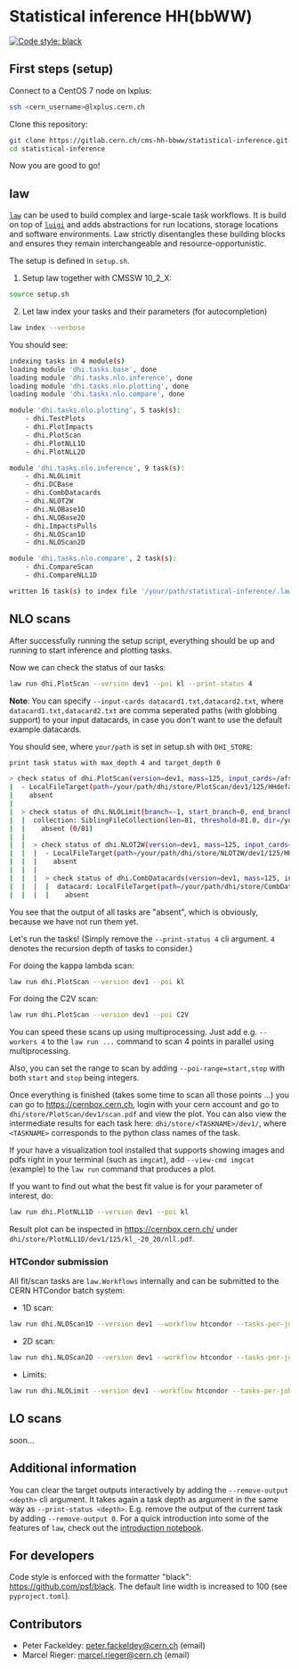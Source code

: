 # Statistical inference HH(bbWW)

[![Code style: black](https://img.shields.io/badge/code%20style-black-000000.svg)](https://github.com/psf/black)

## First steps (setup)

Connect to a CentOS 7 node on lxplus:
```bash
ssh <cern_username>@lxplus.cern.ch
```

Clone this repository:
```bash
git clone https://gitlab.cern.ch/cms-hh-bbww/statistical-inference.git
cd statistical-inference
```

Now you are good to go!


## law

[`law`](https://github.com/riga/law) can be used to build complex and large-scale task workflows.
It is build on top of [`luigi`](https://github.com/spotify/luigi) and adds abstractions for run locations, storage locations and software environments.
Law strictly disentangles these building blocks and ensures they remain interchangeable and resource-opportunistic.

The setup is defined in `setup.sh`.

1. Setup law together with CMSSW 10_2_X:
```bash
source setup.sh
```

2. Let law index your tasks and their parameters (for autocompletion)
```bash
law index --verbose
```
You should see:
```bash
indexing tasks in 4 module(s)
loading module 'dhi.tasks.base', done
loading module 'dhi.tasks.nlo.inference', done
loading module 'dhi.tasks.nlo.plotting', done
loading module 'dhi.tasks.nlo.compare', done

module 'dhi.tasks.nlo.plotting', 5 task(s):
    - dhi.TestPlots
    - dhi.PlotImpacts
    - dhi.PlotScan
    - dhi.PlotNLL1D
    - dhi.PlotNLL2D

module 'dhi.tasks.nlo.inference', 9 task(s):
    - dhi.NLOLimit
    - dhi.DCBase
    - dhi.CombDatacards
    - dhi.NLOT2W
    - dhi.NLOBase1D
    - dhi.NLOBase2D
    - dhi.ImpactsPulls
    - dhi.NLOScan1D
    - dhi.NLOScan2D

module 'dhi.tasks.nlo.compare', 2 task(s):
    - dhi.CompareScan
    - dhi.CompareNLL1D

written 16 task(s) to index file '/your/path/statistical-inference/.law/index'
```

## NLO scans

After successfully running the setup script, everything should be up and running to start inference and plotting tasks.

Now we can check the status of our tasks:
```bash
law run dhi.PlotScan --version dev1 --poi kl --print-status 4
```

**Note**: You can specify `--input-cards datacard1.txt,datacard2.txt`, where `datacard1.txt,datacard2.txt` are comma seperated paths (with globbing support) to your input datacards, in case you don't want to use the default example datacards.

You should see, where `your/path` is set in setup.sh with `DHI_STORE`:

```bash
print task status with max_depth 4 and target_depth 0

> check status of dhi.PlotScan(version=dev1, mass=125, input_cards=/afs/cern.ch/user/m/mfackeld/public/datacards/*/datacard.txt, dc_prefix=, hh_model=HHdefault, stack_cards=False, poi=kl, poi_range=-40,40)
|  - LocalFileTarget(path=/your/path/dhi/store/PlotScan/dev1/125/HHdefault/kl_-40_40/scan.pdf)
|    absent
|
|  > check status of dhi.NLOLimit(branch=-1, start_branch=0, end_branch=81, branches=, version=dev1, mass=125, input_cards=/afs/cern.ch/user/m/mfackeld/public/datacards/*/datacard.txt, dc_prefix=, hh_model=HHdefault, stack_cards=False, poi=kl, poi_range=-40,40, workflow=local)
|  |  collection: SiblingFileCollection(len=81, threshold=81.0, dir=/your/path/dhi/store/NLOLimit/dev1/125/HHdefault/kl_-40_40)
|  |    absent (0/81)
|  |
|  |  > check status of dhi.NLOT2W(version=dev1, mass=125, input_cards=/afs/cern.ch/user/m/mfackeld/public/datacards/*/datacard.txt, dc_prefix=, hh_model=HHdefault, stack_cards=False)
|  |  |  - LocalFileTarget(path=/your/path/dhi/store/NLOT2W/dev1/125/HHdefault/workspace_HHdefault.root)
|  |  |    absent
|  |  |
|  |  |  > check status of dhi.CombDatacards(version=dev1, mass=125, input_cards=/afs/cern.ch/user/m/mfackeld/public/datacards/*/datacard.txt, dc_prefix=, hh_model=HHdefault, stack_cards=False)
|  |  |  |  datacard: LocalFileTarget(path=/your/path/dhi/store/CombDatacards/dev1/125/HHdefault/datacard.txt)
|  |  |  |    absent
```

You see that the output of all tasks are "absent", which is obviously, because we have not run them yet.

Let's run the tasks! (Simply remove the `--print-status 4` cli argument. `4` denotes the recursion depth of tasks to consider.)

For doing the kappa lambda scan:

```bash
law run dhi.PlotScan --version dev1 --poi kl
```

For doing the C2V scan:

```bash
law run dhi.PlotScan --version dev1 --poi C2V
```

You can speed these scans up using multiprocessing.
Just add e.g. `--workers 4` to the `law run ...` command to scan 4 points in parallel using multiprocessing.

Also, you can set the range to scan by adding `--poi-range=start,stop` with both `start` and `stop` being integers.

Once everything is finished (takes some time to scan all those points ...) you can go to https://cernbox.cern.ch, login with your cern account and go to `dhi/store/PlotScan/dev1/scan.pdf` and view the plot.
You can also view the intermediate results for each task here: `dhi/store/<TASKNAME>/dev1/`, where `<TASKNAME>` corresponds to the python class names of the task.

If your have a visualization tool installed that supports showing images and pdfs right in your terminal (such as `imgcat`), add `--view-cmd imgcat` (example) to the `law run` command that produces a plot.

If you want to find out what the best fit value is for your parameter of interest, do:

```bash
law run dhi.PlotNLL1D --version dev1 --poi kl
```

Result plot can be inspected in https://cernbox.cern.ch/ under `dhi/store/PlotNLL1D/dev1/125/kl_-20_20/nll.pdf`.

### HTCondor submission
All fit/scan tasks are `law.Workflows` internally and can be submitted to the CERN HTCondor batch system:
* 1D scan:
```bash
law run dhi.NLOScan1D --version dev1 --workflow htcondor --tasks-per-job 4 --transfer-logs --poll-interval 30sec
```
* 2D scan:
```bash
law run dhi.NLOScan2D --version dev1 --workflow htcondor --tasks-per-job 5 --transfer-logs --poll-interval 30sec
```
* Limits:
```bash
law run dhi.NLOLimit --version dev1 --workflow htcondor --tasks-per-job 2 --transfer-logs --poll-interval 30sec
```

## LO scans

soon...


## Additional information

You can clear the target outputs interactively by adding the `--remove-output <depth>` cli argument.
It takes again a task depth as argument in the same way as `--print-status <depth>`.
E.g. remove the output of the current task by adding `--remove-output 0`.
For a quick introduction into some of the features of `law`, check out the [introduction notebook](https://mybinder.org/v2/gh/riga/law/master?filepath=examples%2Floremipsum%2Findex.ipynb).


## For developers

Code style is enforced with the formatter "black": https://github.com/psf/black.
The default line width is increased to 100 (see `pyproject.toml`).

## Contributors
* Peter Fackeldey: peter.fackeldey@cern.ch (email)
* Marcel Rieger: marcel.rieger@cern.ch (email)
